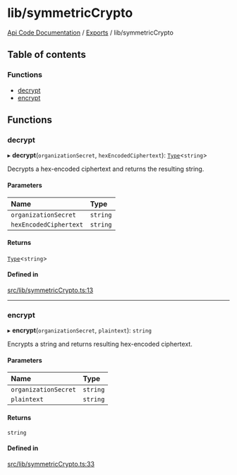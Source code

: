 # lib/symmetricCrypto
 
[Api Code Documentation](../README.md) / [Exports](../modules.md) / lib/symmetricCrypto

## Table of contents

### Functions

- [decrypt](lib_symmetricCrypto.md#decrypt)
- [encrypt](lib_symmetricCrypto.md#encrypt)

## Functions

### decrypt

▸ **decrypt**(`organizationSecret`, `hexEncodedCiphertext`): [`Type`](result.md#type)\<`string`\>

Decrypts a hex-encoded ciphertext and returns the resulting string.

#### Parameters

| Name | Type |
| :------ | :------ |
| `organizationSecret` | `string` |
| `hexEncodedCiphertext` | `string` |

#### Returns

[`Type`](result.md#type)\<`string`\>

#### Defined in

[src/lib/symmetricCrypto.ts:13](https://github.com/openkfw/TruBudget/blob/d07ad94/api/src/lib/symmetricCrypto.ts#L13)

___

### encrypt

▸ **encrypt**(`organizationSecret`, `plaintext`): `string`

Encrypts a string and returns resulting hex-encoded ciphertext.

#### Parameters

| Name | Type |
| :------ | :------ |
| `organizationSecret` | `string` |
| `plaintext` | `string` |

#### Returns

`string`

#### Defined in

[src/lib/symmetricCrypto.ts:33](https://github.com/openkfw/TruBudget/blob/d07ad94/api/src/lib/symmetricCrypto.ts#L33)
